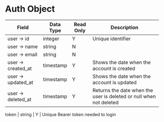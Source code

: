 # Auth Object

Field | Data Type | Read Only | Description
--- | --- | --- | --- 
user -> id | integer | Y | Unique identifier
user -> name | string | N | 
user -> email | string | N | 
user -> created_at | timestamp | Y | Shows the date when the account is created
user -> updated_at | timestamp | Y | Shows the date when the account is updated
user -> deleted_at | timestamp | Y | Returns the date when the user is deleted or null when not deleted

token | string | Y | Unique Bearer token needed to login